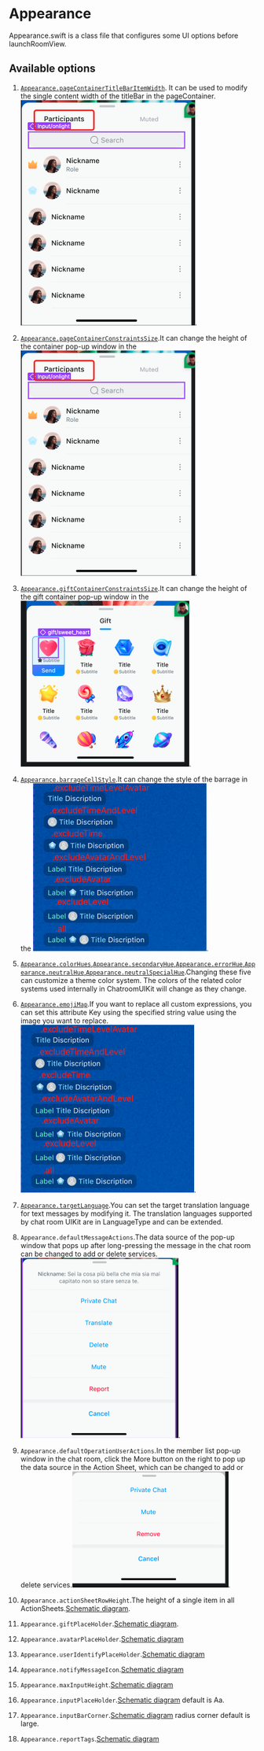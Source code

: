 # Appearance

Appearance.swift is a class file that configures some UI options before launchRoomView.

## Available options

1. [`Appearance.pageContainerTitleBarItemWidth`](https://github.com/zjc19891106/ChatroomUIKit/blob/main/Sources/ChatroomUIKit/Classes/UI/Core/UIKit/Utils/Appearance.swift). It can be used to modify the single content width of the titleBar in the pageContainer. ![Schematic diagram](./pageContainerTitleBarItemWidth.png).


2. [`Appearance.pageContainerConstraintsSize`](https://github.com/zjc19891106/ChatroomUIKit/blob/main/Sources/ChatroomUIKit/Classes/UI/Core/UIKit/Utils/Appearance.swift).It can change the height of the container pop-up window in the ![schematic diagram](pageContainerTitleBarItemWidth.png).


3. [`Appearance.giftContainerConstraintsSize`](https://github.com/zjc19891106/ChatroomUIKit/blob/main/Sources/ChatroomUIKit/Classes/UI/Core/UIKit/Utils/Appearance.swift).It can change the height of the gift container pop-up window in the ![schematic diagram](giftContainerConstraintsSize.png).


4. [`Appearance.barrageCellStyle`](https://github.com/zjc19891106/ChatroomUIKit/blob/main/Sources/ChatroomUIKit/Classes/UI/Core/UIKit/Utils/Appearance.swift).It can change the style of the barrage in the ![schematic diagram](custom%20chat%20barrage.png).


5. [`Appearance.colorHues`,`Appearance.secondaryHue`,`Appearance.errorHue`,`Appearance.neutralHue`,`Appearance.neutralSpecialHue`](https://github.com/zjc19891106/ChatroomUIKit/blob/main/Sources/ChatroomUIKit/Classes/UI/Core/UIKit/Utils/Appearance.swifthttps://github.com/zjc19891106/ChatroomUIKit/blob/main/Sources/ChatroomUIKit/Classes/UI/Core/Theme/ColorTheme.swift).Changing these five can customize a theme color system. The colors of the related color systems used internally in ChatroomUIKit will change as they change.


6. [`Appearance.emojiMap`](https://github.com/zjc19891106/ChatroomUIKit/blob/main/Sources/ChatroomUIKit/Classes/UI/Components/Input/Convertor/ChatEmojiConvertor.swift).If you want to replace all custom expressions, you can set this attribute Key using the specified string value using the image you want to replace. ![Schematic diagram](custom%20chat%20barrage.png).


7. [`Appearance.targetLanguage`](https://github.com/zjc19891106/ChatroomUIKit/blob/main/Sources/ChatroomUIKit/Classes/UI/Core/UIKit/Utils/LanguageConvertor.swift).You can set the target translation language for text messages by modifying it. The translation languages supported by chat room UIKit are in LanguageType and can be extended.


8. `Appearance.defaultMessageActions`.The data source of the pop-up window that pops up after long-pressing the message in the chat room can be changed to add or delete services.![Schematic diagram](messageActions.png).


9. `Appearance.defaultOperationUserActions`.In the member list pop-up window in the chat room, click the More button on the right to pop up the data source in the Action Sheet, which can be changed to add or delete services.![Schematic diagram](moreAction.png).


10. ``Appearance.actionSheetRowHeight``.The height of a single item in all ActionSheets.[Schematic diagram](messageActions.png).


11. ``Appearance.giftPlaceHolder``.[Schematic diagram](giftPlaceHolder.png).


12. ``Appearance.avatarPlaceHolder``.[Schematic diagram](avatarPlaceHolder.png)


13. ``Appearance.userIdentifyPlaceHolder``.[Schematic diagram](userIdentifyPlaceHolder.png)


14. ``Appearance.notifyMessageIcon``.[Schematic diagram](notifyMessageIcon.png)


15. ``Appearance.maxInputHeight``.[Schematic diagram](maxInputHeight.png)


16. ``Appearance.inputPlaceHolder``.[Schematic diagram](inputCorner.png) default is Aa.


17. ``Appearance.inputBarCorner``.[Schematic diagram](inputCorner.png) radius corner default is large.


18. ``Appearance.reportTags``.[Schematic diagram](report.png)
